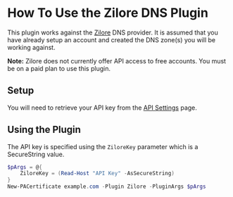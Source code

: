 # How To Use the Zilore DNS Plugin

This plugin works against the [Zilore](https://zilore.com/?r=1f752c82378516890a5200006eae8469) DNS provider. It is assumed that you have already setup an account and created the DNS zone(s) you will be working against.

**Note:** Zilore does not currently offer API access to free accounts. You must be on a paid plan to use this plugin.

## Setup

You will need to retrieve your API key from the [API Settings](https://my.zilore.com/account/api) page.

## Using the Plugin

The API key is specified using the `ZiloreKey` parameter which is a SecureString value.

```powershell
$pArgs = @{
    ZiloreKey = (Read-Host "API Key" -AsSecureString)
}
New-PACertificate example.com -Plugin Zilore -PluginArgs $pArgs
```
